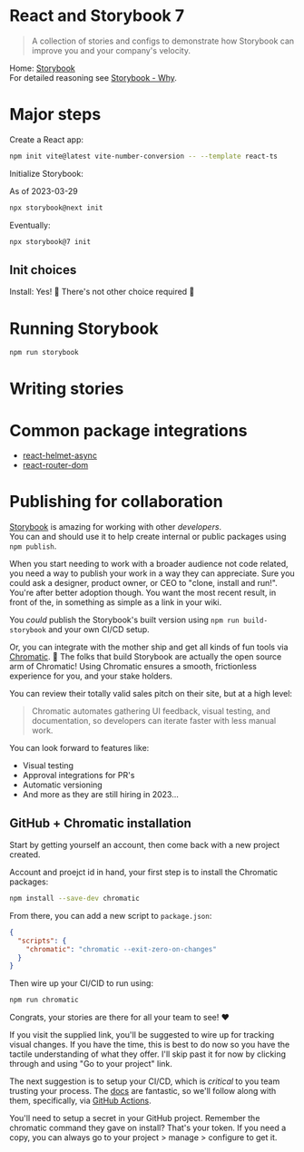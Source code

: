 # React and Storybook 7

> A collection of stories and configs to demonstrate how Storybook can improve you and your company's velocity.

Home: [Storybook](https://storybook.js.org/)  
For detailed reasoning see [Storybook - Why](https://storybook.js.org/docs/7.0/react/get-started/why-storybook).

# Major steps

Create a React app:

```bash
npm init vite@latest vite-number-conversion -- --template react-ts
```

Initialize Storybook:

As of 2023-03-29

```bash
npx storybook@next init
```

Eventually: 

```bash
npx storybook@7 init
```

## Init choices

Install: Yes! 🎉
There's not other choice required 🤩

# Running Storybook

```bash
npm run storybook 
```

# Writing stories

# Common package integrations

- [react-helmet-async](https://www.npmjs.com/package/react-helmet-async)
- [react-router-dom](https://www.npmjs.com/package/react-router-dom)

# Publishing for collaboration

[Storybook](https://storybook.js.org/) is amazing for working with other _developers_.  
You can and should use it to help create internal or public packages using `npm publish`.  

When you start needing to work with a broader audience not code related, you need a way to publish your work
in a way they can appreciate. Sure you could ask a designer, product owner, or CEO to "clone, install and run!".
You're after better adoption though. You want the most recent result, in front of the, in something as simple as a link
in your wiki.

You _could_ publish the Storybook's built version using `npm run build-storybook` and your own CI/CD setup. 

Or, you can integrate with the mother ship and get all kinds of fun tools via [Chromatic](https://www.chromatic.com/). 🚀
The folks that build Storybook are actually the open source arm of Chromatic! Using Chromatic ensures a smooth,
frictionless experience for you, and your stake holders.

You can review their totally valid sales pitch on their site, but at a high level:

> Chromatic automates gathering UI feedback, visual testing, and documentation, 
> so developers can iterate faster with less manual work.

You can look forward to features like:

- Visual testing
- Approval integrations for PR's
- Automatic versioning
- And more as they are still hiring in 2023...

## GitHub + Chromatic installation

Start by getting yourself an account, then come back with a new project created.

Account and proejct id in hand, your first step is to install the Chromatic packages:

```bash
npm install --save-dev chromatic
```

From there, you can add a new script to `package.json`:

```json
{
  "scripts": {
    "chromatic": "chromatic --exit-zero-on-changes"
  }
}
```

Then wire up your CI/CID to run using:

```bash
npm run chromatic
```

Congrats, your stories are there for all your team to see! ❤️

If you visit the supplied link, you'll be suggested to wire up for tracking visual changes.
If you have the time, this is best to do now so you have the tactile understanding of what they offer.
I'll skip past it for now by clicking through and using "Go to your project" link.

The next suggestion is to setup your CI/CD, which is _critical_ to you team trusting your process.
The [docs](https://www.chromatic.com/docs/ci) are fantastic, so we'll follow along with them,
specifically, via [GitHub Actions](https://www.chromatic.com/docs/github-actions).

You'll need to setup a secret in your GitHub project. Remember the chromatic command they gave on install?
That's your token. If you need a copy, you can always go to your project > manage > configure to get it.
